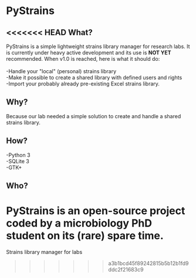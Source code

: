 PyStrains
=========
<<<<<<< HEAD
What?
-----
PyStrains is a simple lightweight strains library manager for research labs.
It is currently under heavy active development and its use is <b>NOT YET</b> recommended.
When v1.0 is reached, here is what it should do:<br /><br />
-Handle your "local" (personal) strains library<br />
-Make it possible to create a shared library with defined users and rights<br />
-Import your probably already pre-existing Excel strains library.

Why?
----
Because our lab needed a simple solution to create and handle a shared strains library.

How?
----
-Python 3<br />
-SQLite 3<br />
-GTK+

Who?
----
PyStrains is an open-source project coded by a microbiology PhD student on its (rare) spare time.
=======

Strains library manager for labs
>>>>>>> a3b1bcd45f89242815b5b12b1fd9ddc2f21683c9
